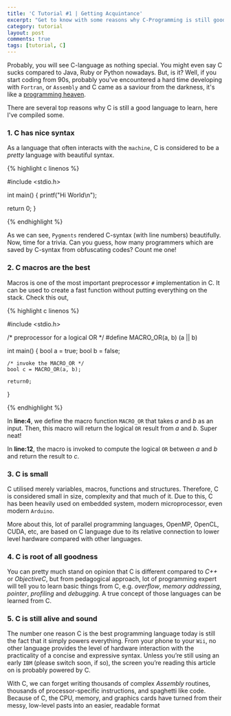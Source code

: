 ```yaml
---
title: 'C Tutorial #1 | Getting Acquintance'
excerpt: "Get to know with some reasons why C-Programming is still good to learn."
category: tutorial
layout: post
comments: true
tags: [tutorial, C]
---
```


Probably, you will see C-language as nothing special. You might even say C sucks compared to Java, Ruby or Python nowadays. But, is it? Well, if you start coding from 90s, probably you've encountered a hard time developing with `Fortran`, or `Assembly` and C came as a saviour from the darkness, it's like a [programming heaven][1].

There are several top reasons why C is still a good language to learn, here I've compiled some.

### **1. C has nice syntax**

As a language that often interacts with the `machine`, C is considered to be a *pretty* language with beautiful syntax.

{% highlight c linenos %}

#include <stdio.h>

int main()
{
  printf("Hi World\n");
  
  return 0;
}

{% endhighlight %}

As we can see, `Pygments` rendered C-syntax (with line numbers) beautifully. Now, time for a trivia. Can you guess, how many programmers which are saved by C-syntax from obfuscating codes? Count me one!

### **2. C macros are the best**

Macros is one of the most important preprocessor `#` implementation in C. It can be used to create a fast function without putting everything on the stack. Check this out,

{% highlight c linenos %}

#include <stdio.h>

/* preprocessor for a logical OR */
#define MACRO_OR(a, b) (a || b)

int main()
{
	bool a = true;
	bool b = false;

	/* invoke the MACRO_OR */
	bool c = MACRO_OR(a, b);

	return0;
}


{% endhighlight %}

In **line:4**, we define the macro function `MACRO_OR` that takes *a* and *b* as an input. Then, this macro will return the logical `OR` result from *a* and *b*. Super neat!

In **line:12**, the macro is invoked to compute the logical `OR` between *a* and *b* and return the result to *c*.


### **3. C is small**

C utilised merely variables, macros, functions and structures. Therefore, C is considered small in size, complexity and that much of it. Due to this, C has been heavily used on embedded system, modern microprocessor, even modern `Arduino`.

More about this, lot of parallel programming languages, OpenMP, OpenCL, CUDA, etc, are based on C language due to its relative connection to lower level hardware compared with other languages.


### **4. C is root of all goodness**

You can pretty much stand on opinion that C is different compared to *C++* or *ObjectiveC*, but from pedagogical approach, lot of programming expert will tell you to learn basic things from C, e.g. *overflow*, *memory addressing*, *pointer*, *profiling* and *debugging*. A true concept of those languages can be learned from C.

### **5. C is still alive and sound**

The number one reason C is the best programming language today is still the fact that it simply powers everything. From your phone to your `Wii`, no other language provides the level of hardware interaction with the practicality of a concise and expressive syntax. Unless you’re still using an early `IBM` (please switch soon, if so), the screen you’re reading this article on is probably powered by C.

With C, we can forget writing thousands of complex *Assembly* routines, thousands of processor-specific instructions, and spaghetti like code. Because of C, the CPU, memory, and graphics cards have turned from their messy, low-level pasts into an easier, readable format


[1]: http://www.woohooitsbacon.com/10-reasons-why-c-is-still-the-best-programming-language/